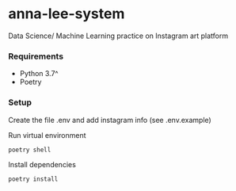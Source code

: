 # anna-lee-system
Data Science/ Machine Learning practice on Instagram art platform



### Requirements

- Python 3.7^
- Poetry



### Setup

Create the file .env and add instagram info (see .env.example)

Run virtual environment

```sh
poetry shell
```

Install dependencies

```sh
poetry install
```



